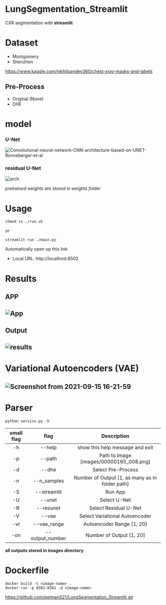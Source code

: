 # LungSegmentation_Streamlit
CXR segmentation with **streamlit**

# Dataset
* Montgomery
* Shenzhen

https://www.kaggle.com/nikhilpandey360/chest-xray-masks-and-labels

## Pre-Process
* Original (None)
* DHE

# model
### U-Net

![Convolutional-neural-network-CNN-architecture-based-on-UNET-Ronneberger-et-al](https://user-images.githubusercontent.com/73995528/133255424-8fc99c61-e163-4f27-bd24-2760102ee121.png)

### residual U-Net

![arch](https://user-images.githubusercontent.com/73995528/133255516-5b2183ac-ebdc-4795-b8fd-e2481793c0e9.png)

_pretrained weights are stored in weights folder_

# Usage
    chmod +x ./run.sh
or 

    streamlit run ./main.py

Automatically open up this link
* Local URL: http://localhost:8502

# Results
## APP 
![App](https://user-images.githubusercontent.com/73995528/133257206-7e2f8ea7-b7c9-48e2-b7a0-8806052bdd4a.png)
------------------------------------------------------------------

## Output
![results](https://user-images.githubusercontent.com/73995528/133257338-38b94363-39ff-43fa-9d41-161344a644ce.png)
------------------------------------------------------------------

# Variational Autoencoders (VAE)
![Screenshot from 2021-09-15 16-21-59](https://user-images.githubusercontent.com/73995528/133428563-3f6eb493-824f-4498-a586-7eb6acdfc103.png)
--------------------------------------------------------------------

# Parser
    python service.py -h
| small flag  |  flag     | Description     |
| :----:      |    :----: |     :---:      |
|-h| --help|            show this help message and exit|
|-p | --path|           Path to Image [images/00000165_008.png]|
|-d| --dhe |            Select Pre-Process|
|-n | --n_samples|      Number of Output [1, as many as in folder path]|
|-S| --streamlit   |    Run App|
|-U| --unet       |     Select U-Net|
|-R| --resunet     |    Select Residual U-Net|
|-V| --vae          |   Select Variational Autoencoder|
|-vr | --vae_range   |  Autoencoder Range [1, 20]|
|-on | --output_number| Number of Output [1, 20]|

**all outputs stored in images directory**




# Dockerfile

    docker build -t <image-name> .
    docker run -p 8501:8501 -d <image-name>


https://github.com/pejmanS21/LungSegmentation_Streamlit.git